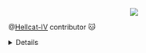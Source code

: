<p align="center">
    <b></b>
    <a href="https://github.com/CalValmar">
          <img src="https://readme-typing-svg.herokuapp.com?font=Vollkorn+SC&color=0A66DAFF&center=true&vCenter=true&width=600&lines=Welcome+to+the+desert+of+the+real." />
    </a>
     <b></b>
</p>

@[Hellcat-IV](https://github.com/Hellcat-IV) contributor 🐱 </br>

<details>
<p align="center">
  <a href="https://github.com/CalValmar">
    <img src="http://github-profile-summary-cards.vercel.app/api/cards/profile-details?username=CalValmar&theme=transparent" />
  
  <a href="https://github.com/CalValmar">
    <img src="https://github-readme-stats.vercel.app/api/top-langs/?username=CalValmar&theme=transparent" />
  </a>
</p>
</details>
